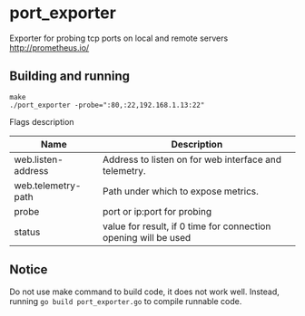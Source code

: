 # port_exporter

Exporter for probing tcp ports on local and remote servers
http://prometheus.io/

## Building and running

    make
    ./port_exporter -probe=":80,:22,192.168.1.13:22"

Flags description

Name               | Description
-------------------|------------
web.listen-address | Address to listen on for web interface and telemetry.
web.telemetry-path | Path under which to expose metrics.
probe              | port or ip:port for probing
status             | value for result, if 0 time for connection opening will be used

## Notice

Do not use make command to build code, it does not work well. Instead, running `go build port_exporter.go` to compile runnable code.
